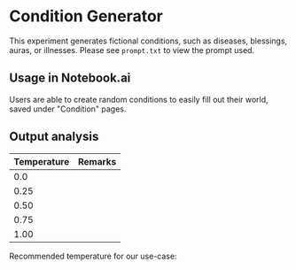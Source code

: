 # Condition Generator

This experiment generates fictional conditions, such as diseases, blessings, auras, or illnesses. Please see `prompt.txt` to view the prompt used.

## Usage in Notebook.ai

Users are able to create random conditions to easily fill out their world, saved under "Condition" pages.

## Output analysis

| Temperature | Remarks |
|-------------|---------|
| 0.0         |  |
| 0.25        |  |
| 0.50        |  |
| 0.75        |  |
| 1.00        |  |

Recommended temperature for our use-case: 